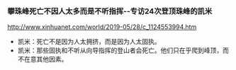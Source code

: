 ### 攀珠峰死亡不因人太多而是不听指挥--专访24次登顶珠峰的凯米
http://www.xinhuanet.com/world/2019-05/28/c_1124553994.htm
- 凯米：死亡不是因为人太拥挤，而是因为人太固执。
- 凯米：那些固执和不听从向导指挥的登山者会死亡。他们只在乎爬到峰顶，而不在意其他因素。